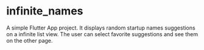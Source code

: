 # infinite_names

A simple Flutter App project. It displays random startup names suggestions on a infinite list view. The user can select favorite suggestions and see them on the other page. 

